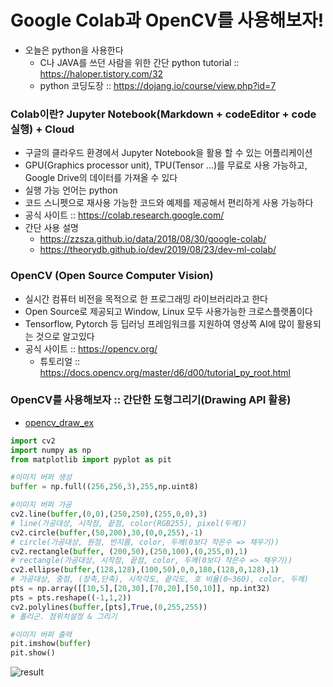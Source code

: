 # Google Colab과 OpenCV를 사용해보자!
- 오늘은 python을 사용한다
  - C나 JAVA를 쓰던 사람을 위한 간단 python tutorial :: https://haloper.tistory.com/32
  - python 코딩도장 :: https://dojang.io/course/view.php?id=7

### Colab이란? Jupyter Notebook(Markdown + codeEditor + code실행) + Cloud
- 구글의 클라우드 환경에서 Jupyter Notebook을 활용 할 수 있는 어플리케이션
- GPU(Graphics processor unit), TPU(Tensor ...)를 무료로 사용 가능하고, Google Drive의 데이터를 가져올 수 있다
- 실행 가능 언어는 python
- 코드 스니펫으로 재사용 가능한 코드와 예제를 제공해서 편리하게 사용 가능하다
- 공식 사이트 :: https://colab.research.google.com/
- 간단 사용 설명
  - https://zzsza.github.io/data/2018/08/30/google-colab/ 
  - https://theorydb.github.io/dev/2019/08/23/dev-ml-colab/

### OpenCV (Open Source Computer Vision)

- 실시간 컴퓨터 비전을 목적으로 한 프로그래밍 라이브러리라고 한다
- Open Source로 제공되고 Window, Linux 모두 사용가능한 크로스플랫폼이다
- Tensorflow, Pytorch 등 딥러닝 프레임워크를 지원하여 영상쪽 AI에 많이 활용되는 것으로 알고있다
- 공식 사이트 :: https://opencv.org/
  - 튜토리얼 :: https://docs.opencv.org/master/d6/d00/tutorial_py_root.html

### OpenCV를 사용해보자 :: 간단한 도형그리기(Drawing API 활용)
- [opencv_draw_ex](opencv_draw_ex.py)
```python
import cv2
import numpy as np
from matplotlib import pyplot as pit

#이미지 버퍼 생성
buffer = np.full((256,256,3),255,np.uint8)

#이미지 버퍼 가공
cv2.line(buffer,(0,0),(250,250),(255,0,0),3)
# line(가공대상, 시작점, 끝점, color(RGB255), pixel(두께))
cv2.circle(buffer,(50,200),30,(0,0,255),-1)
# circle(가공대상, 원점, 반지름, color, 두께(0보다 작은수 => 채우기))
cv2.rectangle(buffer, (200,50),(250,100),(0,255,0),1)
# rectangle(가공대상, 시작점, 끝점, color, 두께(0보다 작은수 => 채우기))
cv2.ellipse(buffer,(128,128),(100,50),0,0,180,(128,0,128),1)
# 가공대상, 중점, (장축,단축), 시작각도, 끝각도, 호 비율(0~360), color, 두께)
pts = np.array([[10,5],[20,30],[70,20],[50,10]], np.int32)
pts = pts.reshape((-1,1,2))
cv2.polylines(buffer,[pts],True,(0,255,255))
# 폴리곤. 점위치설정 & 그리기

#이미지 버퍼 출력
pit.imshow(buffer)
pit.show()
```
![result](res1.jpg)
